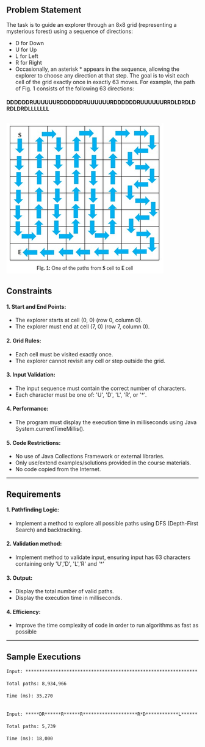 ## Problem Statement
The task is to guide an explorer through an 8x8 grid (representing a mysterious forest) using a sequence of directions:
- D for Down
- U for Up
- L for Left
- R for Right
- Occasionally, an asterisk * appears in the sequence, allowing the explorer to choose any direction at that step.
The goal is to visit each cell of the grid exactly once in exactly 63 moves.  For example, the path of Fig. 1 consists of the following 63 directions:
#### DDDDDDRUUUUUURDDDDDDRUUUUUURDDDDDDRUUUUUURRDLDRDLDRDLDRDLLLLLLL
![alt text](README.png)
---

## Constraints

#### 1. Start and End Points:
- The explorer starts at cell (0, 0) (row 0, column 0).
- The explorer must end at cell (7, 0) (row 7, column 0).

#### 2. Grid Rules:
- Each cell must be visited exactly once.
- The explorer cannot revisit any cell or step outside the grid.

#### 3. Input Validation:
- The input sequence must contain the correct number of characters.
- Each character must be one of: 'U', 'D', 'L', 'R', or '*'.

#### 4. Performance:
- The program must display the execution time in milliseconds using Java System.currentTimeMillis().

#### 5. Code Restrictions:
- No use of Java Collections Framework or external libraries.
- Only use/extend examples/solutions provided in the course materials.
- No code copied from the Internet.

--- 

## Requirements
#### 1. Pathfinding Logic:
- Implement a method to explore all possible paths using DFS (Depth-First Search) and backtracking.

#### 2. Validation method:
- Implement method to validate input, ensuring input has 63 characters containing only 'U','D',
'L','R' and '*'
#### 3. Output:
- Display the total number of valid paths.
- Display the execution time in milliseconds.

#### 4. Efficiency:
- Improve the time complexity of code in order to run algorithms as fast as possible

---

## Sample Executions
```
Input: ***************************************************************

Total paths: 8,934,966

Time (ms): 35,270


Input: *****DR******R******R********************R*D************L******

Total paths: 5,739

Time (ms): 18,000
```